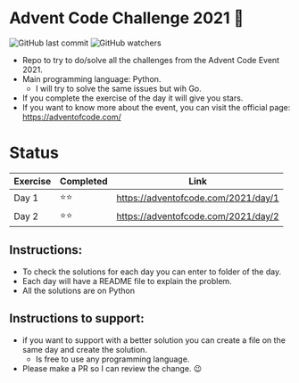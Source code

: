 # Advent Code Challenge 2021 :christmas_tree:
![GitHub last commit](https://img.shields.io/github/last-commit/Dafloresdiaz/advent_code_challenge?style=for-the-badge)
![GitHub watchers](https://img.shields.io/github/watchers/Dafloresdiaz/advent_code_challenge?style=for-the-badge)

* Repo to try to do/solve all the challenges from the Advent Code Event 2021.
* Main programming language: Python.
  * I will try to solve the same issues but wih Go.
* If you complete the exercise of the day it will give you stars.
* If you want to know more about the event, you can visit the official page: https://adventofcode.com/
# Status
| Exercise | Completed    | Link                                |
| -------- | ------------ | ----------------------------------- | 
| Day 1    | :star::star: | https://adventofcode.com/2021/day/1 |
| Day 2    | :star::star: | https://adventofcode.com/2021/day/2 |
## Instructions:
* To check the solutions for each day you can enter to folder of the day.
* Each day will have a README file to explain the problem.
* All the solutions are on Python
## Instructions to support:
* if you want to support with a better solution you can create a file on the same day and create the solution.
  * Is free to use any programming language.
* Please make a PR so I can review the change. :wink:
